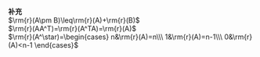 **补充**  
 $\rm{r}(A\pm B)\leq\rm{r}(A)+\rm{r}(B)$  
 $\rm{r}(AA^T)=\rm{r}(A^TA)=\rm{r}(A)$  
 $\rm{r}(A^\star)=\begin{cases}  
n&\rm{r}(A)=n\\\  
1&\rm{r}(A)=n-1\\\  
0&\rm{r}(A)<n-1  
\end{cases}$  
  
